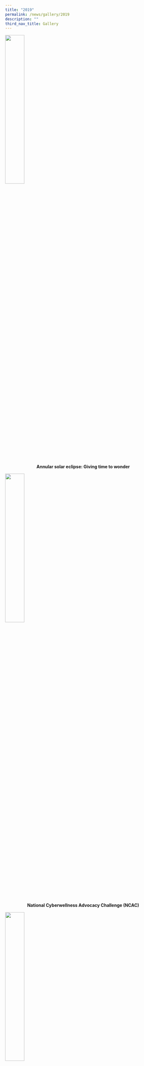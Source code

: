 ```yaml
---
title: "2019"
permalink: /news/gallery/2019
description: ""
third_nav_title: Gallery
---
```

<p><a href="https://www.facebook.com/pg/Blangah-Rise-Primary-School-1143547012326368/photos/?tab=album&album_id=3225667230780992&ref=page_internal">
<img style="width: 35%;" src="/images/19asc.jpg" />
</a></p>
<p class="fl-heading" style="text-align: center;"><strong><span class="fl-heading-text">Annular solar eclipse: Giving time to wonder</span></strong></p>

<p><a href="https://www.facebook.com/pg/Blangah-Rise-Primary-School-1143547012326368/photos/?tab=album&album_id=3134164483264601&ref=page_internal">
<img style="width: 35%;" src="/images/19ncac.jpg" />
</a></p>
<p class="fl-heading" style="text-align: center;"><strong><span class="fl-heading-text">National Cyberwellness Advocacy Challenge (NCAC)</span></strong></p>

<p><a href="https://www.facebook.com/Blangah-Rise-Primary-School-1143547012326368/photos?tab=album&album_id=3104821629532220&ref=page_internal">
<img style="width: 35%;" src="/images/19p1o.jpg" />
</a></p>
<p class="fl-heading" style="text-align: center;"><strong><span class="fl-heading-text">P1 Orientation</span></strong></p>

<p><a href="https://www.facebook.com/Blangah-Rise-Primary-School-1143547012326368/photos?tab=album&album_id=3081077245239992&ref=page_internal">
<img style="width: 35%;" src="/images/19p6yp.jpg" />
</a></p>
<p class="fl-heading" style="text-align: center;"><strong><span class="fl-heading-text">P6 Young Photographers</span></strong></p>

<p><a href="https://www.facebook.com/pg/Blangah-Rise-Primary-School-1143547012326368/photos/?tab=album&album_id=3030835570264160&ref=page_internal">
<img style="width: 35%;" src="/images/19sess.jpg" />
</a></p>
<p class="fl-heading" style="text-align: center;"><strong><span class="fl-heading-text">Special Event with Singapore's Swim Queen, Ms Joscelin Yeo </span></strong></p>

<p><a href="https://www.facebook.com/Blangah-Rise-Primary-School-1143547012326368/photos?tab=album&album_id=3029067507107633&ref=page_internal">
<img style="width: 35%;" src="/images/19cd.jpg" />
</a></p>
<p class="fl-heading" style="text-align: center;"><strong><span class="fl-heading-text">Childrens' Day 2019</span></strong></p>

<p><a href="https://www.facebook.com/Blangah-Rise-Primary-School-1143547012326368/photos?tab=album&album_id=2971006686247049&ref=page_internal">
<img style="width: 35%;" src="/images/19semfa.jpg" />
</a></p>
<p class="fl-heading" style="text-align: center;"><strong><span class="fl-heading-text">Special Event with Mr Fandi Ahmad</span></strong></p>

<p><a href="https://www.facebook.com/pg/Blangah-Rise-Primary-School-1143547012326368/photos/?tab=album&album_id=2907866509227734&ref=page_internal">
<img style="width: 35%;" src="/images/19happy.jpg" />
</a></p>
<p class="fl-heading" style="text-align: center;"><strong><span class="fl-heading-text">Happy 54th Birthday Singapore!</span></strong></p>

<p><a href="https://www.facebook.com/pg/Blangah-Rise-Primary-School-1143547012326368/photos/?tab=album&album_id=2896784993669219&ref=page_internal">
<img style="width: 35%;" src="/images/19hopes.jpg" />
</a></p>
<p class="fl-heading" style="text-align: center;"><strong><span class="fl-heading-text">Hopes and dreams of children around Singapore</span></strong></p>

<p><a href="https://www.facebook.com/Blangah-Rise-Primary-School-1143547012326368/photos?tab=album&album_id=2888979694449749&ref=page_internal">
<img style="width: 35%;" src="/images/19st.jpg" />
</a></p>
<p class="fl-heading" style="text-align: center;"><strong><span class="fl-heading-text">Singapore Through Children's Eyes: Coffee Table Book</span></strong></p>

<p><a href="https://www.facebook.com/Blangah-Rise-Primary-School-1143547012326368/photos?tab=album&album_id=2872558102758575&ref=page_internal">
<img style="width: 35%;" src="/images/19p5ne.jpg" />
</a></p>
<p class="fl-heading" style="text-align: center;"><strong><span class="fl-heading-text">P5 NE Show</span></strong></p>

<p><a href="https://www.facebook.com/Blangah-Rise-Primary-School-1143547012326368/photos?tab=album&album_id=2870629432951442&ref=page_internal">
<img style="width: 35%;" src="/images/19rhdtsc.jpg" />
</a></p>
<p class="fl-heading" style="text-align: center;"><strong><span class="fl-heading-text">Racial Harmony Day: The Singapore Connection</span></strong></p>

<p><a href="https://www.facebook.com/Blangah-Rise-Primary-School-1143547012326368/photos?tab=album&album_id=2865880913426294&ref=page_internal">
<img style="width: 35%;" src="/images/192tgs.jpg" />
</a></p>
<p class="fl-heading" style="text-align: center;"><strong><span class="fl-heading-text">2nd run of The Green Snapshots Trail: Bicentennial Edition</span></strong></p>

<p><a href="https://www.facebook.com/Blangah-Rise-Primary-School-1143547012326368/photos?tab=album&album_id=2865875123426873&ref=page_internal">
<img style="width: 35%;" src="/images/19syfae.jpg" />
</a></p>
<p class="fl-heading" style="text-align: center;"><strong><span class="fl-heading-text">Singapore Youth Festival (SYF) Arts Exhibition</span></strong></p>

<p><a href="https://www.facebook.com/Blangah-Rise-Primary-School-1143547012326368/photos?tab=album&album_id=2856755257672193&ref=page_internal">
<img style="width: 35%;" src="/images/19p5yp.jpg" />
</a></p>
<p class="fl-heading" style="text-align: center;"><strong><span class="fl-heading-text">P5 Young Photographers</span></strong></p>

<p><a href="https://www.facebook.com/Blangah-Rise-Primary-School-1143547012326368/photos?tab=album&album_id=2850570554957330&ref=page_internal">
<img style="width: 35%;" src="/images/19syfc.jpg" />
</a></p>
<p class="fl-heading" style="text-align: center;"><strong><span class="fl-heading-text">SYF 2019 Celebrations in the Community – Student Photographers</span></strong></p>

<p><a href="https://www.facebook.com/Blangah-Rise-Primary-School-1143547012326368/photos?tab=album&album_id=2843212045693181&ref=page_internal">
<img style="width: 35%;" src="/images/19p1lj.jpg" />
</a></p>
<p class="fl-heading" style="text-align: center;"><strong><span class="fl-heading-text">P1 Learning Journey to the Zoo</span></strong></p>

<p><a href="https://www.facebook.com/Blangah-Rise-Primary-School-1143547012326368/photos?tab=album&album_id=2789021447778908&ref=page_internal">
<img style="width: 35%;" src="/images/19cwac.jpg" />
</a></p>
<p class="fl-heading" style="text-align: center;"><strong><span class="fl-heading-text">National Cyberwellness Advocacy Challenge</span></strong></p>

<p><a href="https://www.facebook.com/Blangah-Rise-Primary-School-1143547012326368/photos?tab=album&album_id=2783631154984604&ref=page_internal">
<img style="width: 35%;" src="/images/19ioh.jpg" />
</a></p>
<p class="fl-heading" style="text-align: center;"><strong><span class="fl-heading-text">Istana Open House: Commemorating Singapore Bicentennial</span></strong></p>

<p><a href="https://www.facebook.com/Blangah-Rise-Primary-School-1143547012326368/photos?tab=album&album_id=2775337889147264&ref=page_internal">
<img style="width: 35%;" src="/images/19cem.jpg" />
</a></p>
<p class="fl-heading" style="text-align: center;"><strong><span class="fl-heading-text">Career Exploration Month</span></strong></p>

<p><a href="https://www.facebook.com/Blangah-Rise-Primary-School-1143547012326368/photos?tab=album&album_id=2775490192465367&ref=page_internal">
<img style="width: 35%;" src="/images/19ptcc.jpg" />
</a></p>
<p class="fl-heading" style="text-align: center;"><strong><span class="fl-heading-text">Parent Teacher Child Conference PTCC</span></strong></p>

<p><a href="https://www.facebook.com/Blangah-Rise-Primary-School-1143547012326368/photos?tab=album&album_id=2775486669132386">
<img style="width: 35%;" src="/images/19pad.jpg" />
</a></p>
<p class="fl-heading" style="text-align: center;"><strong><span class="fl-heading-text">Parents' Appreciation Day</span></strong></p>

<p><a href="https://www.facebook.com/Blangah-Rise-Primary-School-1143547012326368/photos?tab=album&album_id=2775486669132386">
<img style="width: 35%;" src="/images/19wish.jpg" />
</a></p>
<p class="fl-heading" style="text-align: center;"><strong><span class="fl-heading-text">Wishing our Muslim Friends: Selamat Hari Raya!</span></strong></p>

<p><a href="https://www.facebook.com/Blangah-Rise-Primary-School-1143547012326368/photos?tab=album&album_id=2769808036366916">
<img style="width: 35%;" src="/images/19p4yp.jpg" />
</a></p>
<p class="fl-heading" style="text-align: center;"><strong><span class="fl-heading-text">P4 Young Photographers</span></strong></p>

<p><a href="https://www.facebook.com/Blangah-Rise-Primary-School-1143547012326368/photos?tab=album&album_id=2769621949718858">
<img style="width: 35%;" src="/images/19p3yp.jpg" />
</a></p>
<p class="fl-heading" style="text-align: center;"><strong><span class="fl-heading-text">P3 Young Photographers</span></strong></p>

<p><a href="https://www.facebook.com/Blangah-Rise-Primary-School-1143547012326368/photos?tab=album&album_id=2749866498361070">
<img style="width: 35%;" src="/images/19news.jpg" />
</a></p>
<p class="fl-heading" style="text-align: center;"><strong><span class="fl-heading-text">Newsflash! Not all Superheroes Wear Caps or Have Powers.</span></strong></p>

<p><a href="https://www.facebook.com/Blangah-Rise-Primary-School-1143547012326368/photos?tab=album&album_id=2749864311694622">
<img style="width: 35%;" src="/images/19llp.jpg" />
</a></p>
<p class="fl-heading" style="text-align: center;"><strong><span class="fl-heading-text">Learning for Life Programme (LLP)</span></strong></p>

<p><a href="https://www.facebook.com/Blangah-Rise-Primary-School-1143547012326368/photos?tab=album&album_id=2744331358914584">
<img style="width: 35%;" src="/images/19p2yp.jpg" />
</a></p>
<p class="fl-heading" style="text-align: center;"><strong><span class="fl-heading-text">P2 Young Photographers</span></strong></p>

<p><a href="https://www.facebook.com/Blangah-Rise-Primary-School-1143547012326368/photos?tab=album&album_id=2735664626447924">
<img style="width: 35%;" src="/images/19wrcd.jpg" />
</a></p>
<p class="fl-heading" style="text-align: center;"><strong><span class="fl-heading-text">World Red Cross Day 2019</span></strong></p>

<p><a href="https://www.facebook.com/Blangah-Rise-Primary-School-1143547012326368/photos?tab=album&album_id=2730726343608419">
<img style="width: 35%;" src="/images/19tgs.jpg" />
</a></p>
<p class="fl-heading" style="text-align: center;"><strong><span class="fl-heading-text">The Green Snapshots (TGS) - a Nature and Heritage Trail by BRPS</span></strong></p>

<p><a href="https://www.facebook.com/Blangah-Rise-Primary-School-1143547012326368/photos?tab=album&album_id=2706371656043888">
<img style="width: 35%;" src="/images/19media.jpg" />
</a></p>
<p class="fl-heading" style="text-align: center;"><strong><span class="fl-heading-text">Singapore Through Children's Eyes: MediaKids CCA Outdoor Shoot</span></strong></p>

<p><a href="https://www.facebook.com/Blangah-Rise-Primary-School-1143547012326368/photos?tab=album&album_id=2701343579880029">
<img style="width: 35%;" src="/images/19scrabble.jpg" />
</a></p>
<p class="fl-heading" style="text-align: center;"><strong><span class="fl-heading-text">Scrabble Competition</span></strong></p>

<p><a href="https://www.facebook.com/Blangah-Rise-Primary-School-1143547012326368/photos?tab=album&album_id=2701339276547126">
<img style="width: 35%;" src="/images/19ifd.jpg" />
</a></p>
<p class="fl-heading" style="text-align: center;"><strong><span class="fl-heading-text">International Friendship Day</span></strong></p>

<p><a href="https://www.facebook.com/Blangah-Rise-Primary-School-1143547012326368/photos?tab=album&album_id=2701333129881074">
<img style="width: 35%;" src="/images/19p4camp.jpg" />
</a></p>
<p class="fl-heading" style="text-align: center;"><strong><span class="fl-heading-text">P4 Camp</span></strong></p>

<p><a href="https://www.facebook.com/Blangah-Rise-Primary-School-1143547012326368/photos?tab=album&album_id=2678149052199482">
<img style="width: 35%;" src="/images/19wwd.jpg" />
</a></p>
<p class="fl-heading" style="text-align: center;"><strong><span class="fl-heading-text">World Water Day Activities</span></strong></p>

<p><a href="https://www.facebook.com/Blangah-Rise-Primary-School-1143547012326368/photos?tab=album&album_id=2670986426249078">
<img style="width: 35%;" src="/images/19telok.jpg" />
</a></p>
<p class="fl-heading" style="text-align: center;"><strong><span class="fl-heading-text">Telok Blangah Senior Citizens' Care and Share Party</span></strong></p>

<p><a href="https://www.facebook.com/Blangah-Rise-Primary-School-1143547012326368/photos?tab=album&album_id=2661020820578972">
<img style="width: 35%;" src="/images/19gaia.jpg" />
</a></p>
<p class="fl-heading" style="text-align: center;"><strong><span class="fl-heading-text">Project GAIA</span></strong></p>

<p><a href="https://www.facebook.com/1143547012326368/photos/a.2661027447244976/2661030033911384/?type=3&theater">
<img style="width: 35%;" src="/images/19mediakids.jpg" />
</a></p>
<p class="fl-heading" style="text-align: center;"><strong><span class="fl-heading-text">MediaKids: Learning Journey to the Zoo</span></strong></p>

<p><a href="https://www.facebook.com/Blangah-Rise-Primary-School-1143547012326368/photos?tab=album&album_id=2642437555770632">
<img style="width: 35%;" src="/images/19ald.jpg" />
</a></p>
<p class="fl-heading" style="text-align: center;"><strong><span class="fl-heading-text">Active Lifestyle Day</span></strong></p>

<p><a href="https://www.facebook.com/Blangah-Rise-Primary-School-1143547012326368/photos?tab=album&album_id=2638323459515375">
<img style="width: 35%;" src="/images/19cra.jpg" />
</a></p>
<p class="fl-heading" style="text-align: center;"><strong><span class="fl-heading-text">Cyberwellness Recess Activity</span></strong></p>

<p><a href="https://www.facebook.com/Blangah-Rise-Primary-School-1143547012326368/photos?tab=album&album_id=2621702177844170">
<img style="width: 35%;" src="/images/19dr.jpg" />
</a></p>
<p class="fl-heading" style="text-align: center;"><strong><span class="fl-heading-text">Dr Seuss's Birthday</span></strong></p>

<p><a href="https://www.facebook.com/Blangah-Rise-Primary-School-1143547012326368/photos?tab=album&album_id=2609737042374017">
<img style="width: 35%;" src="/images/19wsd.jpg" />
</a></p>
<p class="fl-heading" style="text-align: center;"><strong><span class="fl-heading-text">World Scout Day</span></strong></p>

<p><a href="https://www.facebook.com/Blangah-Rise-Primary-School-1143547012326368/photos?tab=album&album_id=2597931053554616">
<img style="width: 35%;" src="/images/19tdd.jpg" />
</a></p>
<p class="fl-heading" style="text-align: center;"><strong><span class="fl-heading-text">Total Defence Day 2019</span></strong></p>

<p><a href="https://www.facebook.com/Blangah-Rise-Primary-School-1143547012326368/photos?tab=album&album_id=2577734135574308">
<img style="width: 35%;" src="/images/19cny.jpg" />
</a></p>
<p class="fl-heading" style="text-align: center;"><strong><span class="fl-heading-text">Chinese New Year 2019</span></strong></p>

<p><a href="https://www.facebook.com/Blangah-Rise-Primary-School-1143547012326368/photos?tab=album&album_id=2568948196452902">
<img style="width: 35%;" src="/images/19pi.jpg" />
</a></p>
<p class="fl-heading" style="text-align: center;"><strong><span class="fl-heading-text">Prefects' Investiture</span></strong></p>

<p><a href="https://www.facebook.com/Blangah-Rise-Primary-School-1143547012326368/photos?tab=album&album_id=2556186057729116">
<img style="width: 35%;" src="/images/19p1ptm.jpg" />
</a></p>
<p class="fl-heading" style="text-align: center;"><strong><span class="fl-heading-text">P1 Parent Teacher Meeting</span></strong></p>